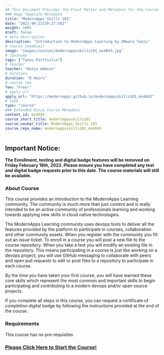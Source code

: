 ```yaml
---
## This Document Provides the Front Matter and Metadata for the Course Information page used in the modernapps.ninja homepage and the member profile page.
### Hugo Template Metadata
title: "ModernApps Skills 101"
date: "2021-04-21T20:27:58Z"
weight: 5005
draft: false
# meta description
description: "Introduction to ModernApps Learning by VMware Tanzu"
# course thumbnail
image: "images/courses/modernappsskills101_ms4043.jpg"
# taxonomy
tags: ["Tanzu Portfiolio"]
# teacher
teacher: "Ninja Admins"
# duration
duration: "0 Hours"
# course fee
fee: "Free!"
# apply url
apply_url: "https://modernapps.github.io/modernappsskills101_ms4043"
# type
type: "course"
### Extended Ninja Course Metadata
content_id: ms4043
course_short_title: modernappsskills101
course_navbar_title: ModernApps Skills 101
course_repo_name: modernappsskills101_ms4043
---  
```


## Important Notice: 

**The Enrollment, testing and digital badge features will be removed on Friday February 18th, 2022. Please ensure you have completed any test and digital badge requests prior to this date. The course materials will still be available.**
  
### About Course
This course provides an introduction to the ModernApps Learning community. The community is much more than just content and is really intended to be an active community of professionals learning and working towards applying new skills in cloud native technologies.

The ModernApps Learning community uses devops tools to deliver all the features provided by the platform to participate in courses, collaboration and other community assets. When you register with the community you fill out an issue ticket. To enroll in a course you will post a new file to the course repository. When you take a test you will modify an existing file in the repository. This means participating in a course is just like working on a devops project; you will use GitHub messaging to collaborate with peers and open pull requests to edit or post files to a repository to participate in each course.

By the time you have taken your first course, you will have learned these core skills which represent the most common and important skills to begin participating and contributing to a modern devops and/or open source projects.

If you complete all steps in this course, you can request a certificate of completion digital badge by following the instructions provided at the end of the course.

### Requirements

This course has no pre-requisites

### [Please Click Here to Start the Course!](https://modernapps.ninja/modernappsskills101_ms4043/)
